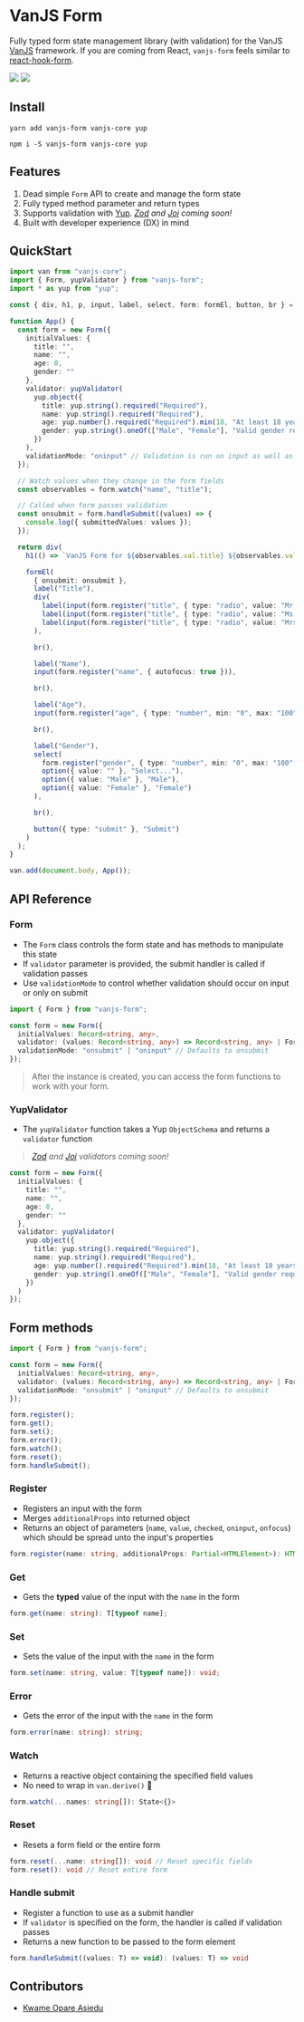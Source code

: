 # VanJS Form

Fully typed form state management library (with validation) for the VanJS [VanJS](https://vanjs.org/) framework. If you are coming
from React, `vanjs-form` feels similar to [react-hook-form](https://npmjs.org/package/react-hook-form).

[![](https://img.shields.io/badge/Github-Star-blue)](https://github.com/kwameopareasiedu/vanjs-form)
[![](https://img.shields.io/badge/Size-2.1Kb-orange)](https://github.com/kwameopareasiedu/vanjs-form)

## Install

```shell
yarn add vanjs-form vanjs-core yup
```

```shell
npm i -S vanjs-form vanjs-core yup
```

## Features

1. Dead simple `Form` API to create and manage the form state
2. Fully typed method parameter and return types
3. Supports validation with [Yup](https://github.com/jquense/yup). _[Zod](https://zod.dev/)
   and [Joi](https://joi.dev/) coming soon!_
4. Built with developer experience (DX) in mind

## QuickStart

```typescript
import van from "vanjs-core";
import { Form, yupValidator } from "vanjs-form";
import * as yup from "yup";

const { div, h1, p, input, label, select, form: formEl, button, br } = van.tags;

function App() {
  const form = new Form({
    initialValues: {
      title: "",
      name: "",
      age: 0,
      gender: ""
    },
    validator: yupValidator(
      yup.object({
        title: yup.string().required("Required"),
        name: yup.string().required("Required"),
        age: yup.number().required("Required").min(18, "At least 18 years"),
        gender: yup.string().oneOf(["Male", "Female"], "Valid gender required")
      })
    ),
    validationMode: "oninput" // Validation is run on input as well as on submit. Defaults to 'onsubmit'
  });

  // Watch values when they change in the form fields
  const observables = form.watch("name", "title");

  // Called when form passes validation
  const onsubmit = form.handleSubmit((values) => {
    console.log({ submittedValues: values });
  });

  return div(
    h1(() => `VanJS Form for ${observables.val.title} ${observables.val.name}`),

    formEl(
      { onsubmit: onsubmit },
      label("Title"),
      div(
        label(input(form.register("title", { type: "radio", value: "Mr." })), "Mr."),
        label(input(form.register("title", { type: "radio", value: "Ms." })), "Ms."),
        label(input(form.register("title", { type: "radio", value: "Mrs." })), "Mrs.")
      ),

      br(),

      label("Name"),
      input(form.register("name", { autofocus: true })),

      br(),

      label("Age"),
      input(form.register("age", { type: "number", min: "0", max: "100" })),

      br(),

      label("Gender"),
      select(
        form.register("gender", { type: "number", min: "0", max: "100" }),
        option({ value: "" }, "Select..."),
        option({ value: "Male" }, "Male"),
        option({ value: "Female" }, "Female")
      ),

      br(),

      button({ type: "submit" }, "Submit")
    )
  );
}

van.add(document.body, App());
```

## API Reference

### Form

- The `Form` class controls the form state and has methods to manipulate this state
- If `validator` parameter is provided, the submit handler is called if validation passes
- Use `validationMode` to control whether validation should occur on input or only on submit

```typescript
import { Form } from "vanjs-form";

const form = new Form({
  initialValues: Record<string, any>,
  validator: (values: Record<string, any>) => Record<string, any> | FormError,
  validationMode: "onsubmit" | "oninput" // Defaults to onsubmit
});
```

> After the instance is created, you can access the form functions to work with your form.

### YupValidator

- The `yupValidator` function takes a Yup `ObjectSchema` and returns a `validator` function

> _[Zod](https://zod.dev/) and [Joi](https://joi.dev/) validators coming soon!_

```typescript
const form = new Form({
  initialValues: {
    title: "",
    name: "",
    age: 0,
    gender: ""
  },
  validator: yupValidator(
    yup.object({
      title: yup.string().required("Required"),
      name: yup.string().required("Required"),
      age: yup.number().required("Required").min(18, "At least 18 years"),
      gender: yup.string().oneOf(["Male", "Female"], "Valid gender required")
    })
  )
});
```

## Form methods

```typescript
import { Form } from "vanjs-form";

const form = new Form({
  initialValues: Record<string, any>,
  validator: (values: Record<string, any>) => Record<string, any> | FormError,
  validationMode: "onsubmit" | "oninput" // Defaults to onsubmit
});

form.register();
form.get();
form.set();
form.error();
form.watch();
form.reset();
form.handleSubmit();
```

### Register

- Registers an input with the form
- Merges `additionalProps` into returned object
- Returns an object of parameters (`name`, `value`, `checked`, `oninput`, `onfocus`) which should be spread unto the
  input's properties

```typescript
form.register(name: string, additionalProps: Partial<HTMLElement>): HTMLElement;
```

### Get

- Gets the **typed** value of the input with the `name` in the form

```typescript
form.get(name: string): T[typeof name];
```

### Set

- Sets the value of the input with the `name` in the form

```typescript
form.set(name: string, value: T[typeof name]): void;
```

### Error

- Gets the error of the input with the `name` in the form

```typescript
form.error(name: string): string;
```

### Watch

- Returns a reactive object containing the specified field values
- No need to wrap in `van.derive()` 🙂

```typescript
form.watch(...names: string[]): State<{}>
```

### Reset

- Resets a form field or the entire form

```typescript
form.reset(...name: string[]): void // Reset specific fields
form.reset(): void // Reset entire form
```

### Handle submit

- Register a function to use as a submit handler
- If `validator` is specified on the form, the handler is called if validation passes
- Returns a new function to be passed to the form element

```typescript
form.handleSubmit((values: T) => void): (values: T) => void
```

## Contributors

- [Kwame Opare Asiedu](https://github.com/kwameopareasiedu)
